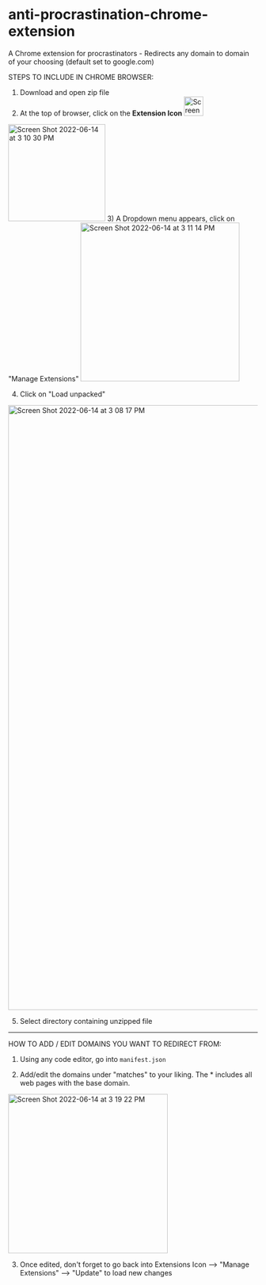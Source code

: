 # anti-procrastination-chrome-extension
A Chrome extension for procrastinators - Redirects any domain to domain of your choosing (default set to google.com) 

 STEPS TO INCLUDE IN CHROME BROWSER:

1) Download and open zip file
2) At the top of browser, click on the **Extension Icon** <img width="39" alt="Screen Shot 2022-06-14 at 3 12 42 PM" src="https://user-images.githubusercontent.com/75242911/173698084-91384fb3-82fa-4768-8659-845a6b48c30c.png">

<img width="196" alt="Screen Shot 2022-06-14 at 3 10 30 PM" src="https://user-images.githubusercontent.com/75242911/173697837-6ec243ba-8ce2-4ebe-89bf-1c1b65d01f19.png">
3) A Dropdown menu appears, click on "Manage Extensions"
<img width="321" alt="Screen Shot 2022-06-14 at 3 11 14 PM" src="https://user-images.githubusercontent.com/75242911/173697915-43e83897-aa33-4b06-8457-823945d01564.png">

4) Click on "Load unpacked"
<img width="1223" alt="Screen Shot 2022-06-14 at 3 08 17 PM" src="https://user-images.githubusercontent.com/75242911/173697633-47762e87-d15d-412e-900d-672b00ca69db.png">

5) Select directory containing unzipped file 
------------------------------------------------------------------------------------



HOW TO ADD / EDIT DOMAINS YOU WANT TO REDIRECT FROM: 

1) Using any code editor, go into ```manifest.json``` 

2) Add/edit the domains under "matches" to your liking. 
The * includes all web pages with the base domain. 
<img width="322" alt="Screen Shot 2022-06-14 at 3 19 22 PM" src="https://user-images.githubusercontent.com/75242911/173698820-857bdaee-2497-4370-aaee-dfa5b2c1b8c2.png">

3) Once edited, don't forget to go back into Extensions Icon --> "Manage Extensions" --> "Update" to load new changes
